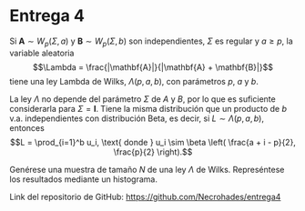 # Entrega 4

Si $\mathbf{A} \sim W_p(\Sigma, a)$ y $\mathbf{B} \sim W_p(\Sigma, b)$ son independientes, $\Sigma$ es
regular y $a \ge p$, la variable aleatoria
$$\Lambda = \frac{|\mathbf{A}|}{|\mathbf{A} + \mathbf{B}|}$$
tiene una ley Lambda de Wilks, $\Lambda(p, a, b)$, con parámetros $p$, $a$ y $b$.

La ley $\Lambda$ no depende del parámetro $\Sigma$ de $A$ y $B$, por lo que es suficiente considerarla
para $\Sigma = \mathbf{I}$. Tiene la misma distribución que un producto de $b$ v.a. independientes con
distribución Beta, es decir, si $L \sim \Lambda(p, a, b)$, entonces
$$L = \prod_{i=1}^b u_i, \text{ donde } u_i \sim \beta \left( \frac{a + i - p}{2}, \frac{p}{2} \right).$$

Genérese una muestra de tamaño $N$ de una ley $\Lambda$ de Wilks. Represéntese los resultados mediante
un histograma.

Link del repositorio de GitHub: https://github.com/Necrohades/entrega4
